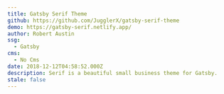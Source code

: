 ```yaml
---
title: Gatsby Serif Theme
github: https://github.com/JugglerX/gatsby-serif-theme
demo: https://gatsby-serif.netlify.app/
author: Robert Austin
ssg:
  - Gatsby
cms:
  - No Cms
date: 2018-12-12T04:58:52.000Z
description: Serif is a beautiful small business theme for Gatsby.
stale: false
---
```

